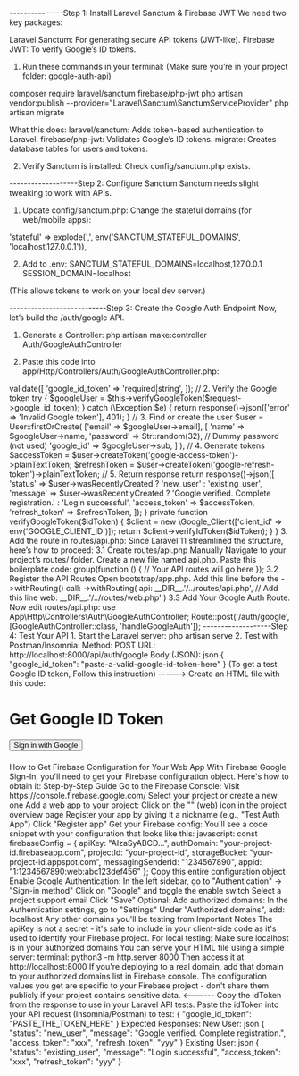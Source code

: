 ---------------Step 1: Install Laravel Sanctum & Firebase JWT
We need two key packages:

Laravel Sanctum: For generating secure API tokens (JWT-like).
Firebase JWT: To verify Google’s ID tokens.

1. Run these commands in your terminal:
(Make sure you’re in your project folder: google-auth-api)

composer require laravel/sanctum firebase/php-jwt
php artisan vendor:publish --provider="Laravel\Sanctum\SanctumServiceProvider"
php artisan migrate

What this does:
laravel/sanctum: Adds token-based authentication to Laravel.
firebase/php-jwt: Validates Google’s ID tokens.
migrate: Creates database tables for users and tokens.

2. Verify Sanctum is installed:
Check config/sanctum.php exists.

-------------------Step 2: Configure Sanctum
Sanctum needs slight tweaking to work with APIs.

1. Update config/sanctum.php:
Change the stateful domains (for web/mobile apps):

'stateful' => explode(',', env('SANCTUM_STATEFUL_DOMAINS', 'localhost,127.0.0.1')),

2. Add to .env:
SANCTUM_STATEFUL_DOMAINS=localhost,127.0.0.1
SESSION_DOMAIN=localhost

(This allows tokens to work on your local dev server.)

---------------------------Step 3: Create the Google Auth Endpoint
Now, let’s build the /auth/google API.

1. Generate a Controller:
php artisan make:controller Auth/GoogleAuthController

2. Paste this code into app/Http/Controllers/Auth/GoogleAuthController.php:
<?php

namespace App\Http\Controllers\Auth;

use App\Http\Controllers\Controller;
use Illuminate\Http\Request;
use App\Models\User;
use Firebase\JWT\JWT;
use Firebase\JWT\Key;
use Illuminate\Support\Str;

class GoogleAuthController extends Controller
{
    public function handleGoogleAuth(Request $request)
    {
        // 1. Validate the Google ID token exists
        $request->validate([
            'google_id_token' => 'required|string',
        ]);

        // 2. Verify the Google token
        try {
            $googleUser = $this->verifyGoogleToken($request->google_id_token);
        } catch (\Exception $e) {
            return response()->json(['error' => 'Invalid Google token'], 401);
        }

        // 3. Find or create the user
        $user = User::firstOrCreate(
            ['email' => $googleUser->email],
            [
                'name' => $googleUser->name,
                'password' => Str::random(32), // Dummy password (not used)
                'google_id' => $googleUser->sub,
            ]
        );

        // 4. Generate tokens
        $accessToken = $user->createToken('google-access-token')->plainTextToken;
        $refreshToken = $user->createToken('google-refresh-token')->plainTextToken;

        // 5. Return response
        return response()->json([
            'status' => $user->wasRecentlyCreated ? 'new_user' : 'existing_user',
            'message' => $user->wasRecentlyCreated 
                ? 'Google verified. Complete registration.' 
                : 'Login successful',
            'access_token' => $accessToken,
            'refresh_token' => $refreshToken,
        ]);
    }

    private function verifyGoogleToken($idToken)
    {
        $client = new \Google_Client(['client_id' => env('GOOGLE_CLIENT_ID')]);
        return $client->verifyIdToken($idToken);
    }
}
   
3. Add the route in routes/api.php:
Since Laravel 11 streamlined the structure, here’s how to proceed:

3.1 Create routes/api.php Manually
Navigate to your project’s routes/ folder. Create a new file named api.php. Paste this boilerplate code:

<?php

use Illuminate\Support\Facades\Route;

Route::prefix('api')->group(function () {
    // Your API routes will go here
});

3.2 Register the API Routes
Open bootstrap/app.php.

Add this line before the ->withRouting() call:

->withRouting(
    api: __DIR__.'/../routes/api.php', // Add this line
    web: __DIR__.'/../routes/web.php'
)

3.3 Add Your Google Auth Route. Now edit routes/api.php:

use App\Http\Controllers\Auth\GoogleAuthController;

Route::post('/auth/google', [GoogleAuthController::class, 'handleGoogleAuth']);

-------------------Step 4: Test Your API
1. Start the Laravel server:
php artisan serve
2. Test with Postman/Insomnia:
Method: POST
URL: http://localhost:8000/api/auth/google
Body (JSON):

json
{
  "google_id_token": "paste-a-valid-google-id-token-here"
}
(To get a test Google ID token, Follow this instruction)
----->
Create an HTML file with this code:
<!DOCTYPE html>
<html>
<head>
  <title>Firebase Google Sign-In</title>
  <script src="https://www.gstatic.com/firebasejs/10.7.1/firebase-app-compat.js"></script>
  <script src="https://www.gstatic.com/firebasejs/10.7.1/firebase-auth-compat.js"></script>
</head>
<body>
  <h1>Get Google ID Token</h1>
  <button id="signInButton">Sign in with Google</button>
  <div id="tokenInfo" style="margin-top: 20px; word-break: break-all;"></div>

  <script>
    // Your Firebase config
    const firebaseConfig = {
      apiKey: "YOUR_API_KEY",
      authDomain: "YOUR_PROJECT_ID.firebaseapp.com",
      projectId: "YOUR_PROJECT_ID",
      storageBucket: "YOUR_PROJECT_ID.appspot.com",
      messagingSenderId: "YOUR_SENDER_ID",
      appId: "YOUR_APP_ID"
    };

    // Initialize Firebase
    const app = firebase.initializeApp(firebaseConfig);
    const auth = firebase.auth();

    // Google Sign-In
    document.getElementById('signInButton').addEventListener('click', () => {
      const provider = new firebase.auth.GoogleAuthProvider();
      auth.signInWithPopup(provider)
        .then((result) => {
          // Get the ID token
          return result.user.getIdToken();
        })
        .then((idToken) => {
          console.log("ID Token:", idToken);
          
          // Display the token
          document.getElementById('tokenInfo').innerHTML = `
            <h3>ID Token:</h3>
            <textarea rows="10" cols="80">${idToken}</textarea>
            <h3>Decoded:</h3>
            <pre>${JSON.stringify(parseJwt(idToken), null, 2)}</pre>
          `;
        })
        .catch((error) => {
          console.error("Error:", error);
        });
    });

    function parseJwt(token) {
      const base64Url = token.split('.')[1];
      const base64 = base64Url.replace(/-/g, '+').replace(/_/g, '/');
      return JSON.parse(atob(base64));
    }
  </script>
</body>
</html>

How to Get Firebase Configuration for Your Web App
With Firebase Google Sign-In, you'll need to get your Firebase configuration object. Here's how to obtain it:

Step-by-Step Guide
Go to the Firebase Console:
Visit https://console.firebase.google.com/

Select your project or create a new one
Add a web app to your project:
Click on the "</>" (web) icon in the project overview page
Register your app by giving it a nickname (e.g., "Test Auth App")

Click "Register app"

Get your Firebase config:
You'll see a code snippet with your configuration that looks like this:

javascript:
const firebaseConfig = {
  apiKey: "AIzaSyABCD...",
  authDomain: "your-project-id.firebaseapp.com",
  projectId: "your-project-id",
  storageBucket: "your-project-id.appspot.com",
  messagingSenderId: "1234567890",
  appId: "1:1234567890:web:abc123def456"
};
Copy this entire configuration object

Enable Google Authentication:
In the left sidebar, go to "Authentication" → "Sign-in method"
Click on "Google" and toggle the enable switch
Select a project support email
Click "Save"

Optional: Add authorized domains:
In the Authentication settings, go to "Settings"
Under "Authorized domains", add:
localhost
Any other domains you'll be testing from

Important Notes
The apiKey is not a secret - it's safe to include in your client-side code as it's used to identify your Firebase project.

For local testing:
Make sure localhost is in your authorized domains
You can serve your HTML file using a simple server:

terminal:
python3 -m http.server 8000
Then access it at http://localhost:8000

If you're deploying to a real domain, add that domain to your authorized domains list in Firebase console.
The configuration values you get are specific to your Firebase project - don't share them publicly if your project contains sensitive data.
<------

Copy the idToken from the response to use in your Laravel API tests.
Paste the idToken into your API request (Insomnia/Postman) to test:

{
  "google_id_token": "PASTE_THE_TOKEN_HERE"
}


Expected Responses:
New User:

json
{
  "status": "new_user",
  "message": "Google verified. Complete registration.",
  "access_token": "xxx",
  "refresh_token": "yyy"
}
Existing User:

json
{
  "status": "existing_user",
  "message": "Login successful",
  "access_token": "xxx",
  "refresh_token": "yyy"
}
